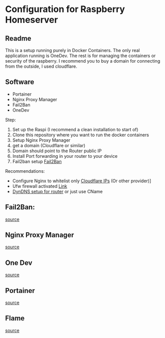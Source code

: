 # Configuration for Raspberry Homeserver

## Readme
This is a setup running purely in Docker Containers.
The only real application running is OneDev. 
The rest is for managing the containers or security of the raspberry.
I recommend you to buy a domain for connecting from the outside, I used cloudflare.

## Software
* Portainer
* Nginx Proxy Manager
* Fail2Ban
* OneDev

Step:
1. Set up the Raspi (I recommend a clean installation to start of)
2. Clone this repository where you want to run the docker containers
3. Setup Nginx Proxy Manager
4. get a domain (Cloudflare or similar)
5. Domain should point to the Router public IP
6. Install Port forwarding in your router to your device
7. Fail2ban setup [Fail2Ban](https://blog.lrvt.de/fail2ban-with-nginx-proxy-manager/)

Recommendations:
* Configure Nginx to whitelist only [Cloudflare IPs](https://www.cloudflare.com/de-de/ips/) (Or other provider)]
* Ufw firewall activated [Link](https://pimylifeup.com/raspberry-pi-ufw/)
* [DynDNS setup for router](https://github.com/L480/cloudflare-dyndns) or just use CName

## Fail2Ban:
[source](https://github.com/crazy-max/docker-fail2ban)

## Nginx Proxy Manager
[source](https://nginxproxymanager.com/setup/)

## One Dev
[source](https://robinshen.medium.com/five-minutes-tutorial-to-onedev-23c1ad380aec)

## Portainer
[source](https://docs.portainer.io/advanced/reverse-proxy/nginx)

## Flame
[source](https://github.com/pawelmalak/flame)